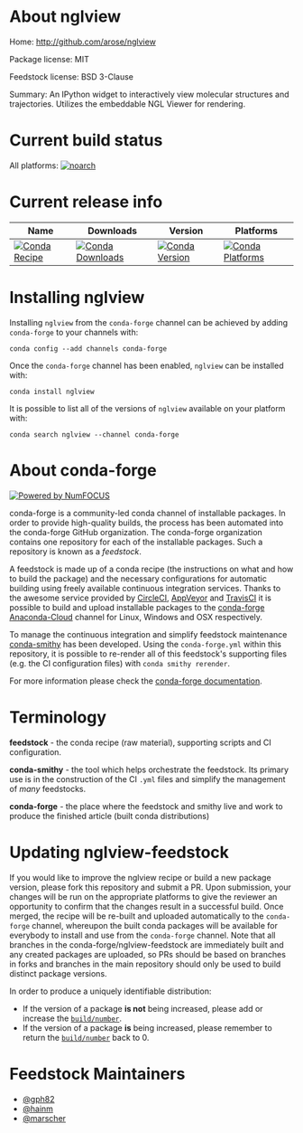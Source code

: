 <!--
# -*- mode: jinja -*-
-->

About nglview
=============

Home: http://github.com/arose/nglview

Package license: MIT

Feedstock license: BSD 3-Clause

Summary: An IPython widget to interactively view molecular structures and trajectories. Utilizes the embeddable NGL Viewer for rendering.



Current build status
====================

All platforms:
[![noarch](https://img.shields.io/circleci/project/github/conda-forge/nglview-feedstock/master.svg?label=noarch)](https://circleci.com/gh/conda-forge/nglview-feedstock)

Current release info
====================

| Name | Downloads | Version | Platforms |
| --- | --- | --- | --- |
| [![Conda Recipe](https://img.shields.io/badge/recipe-nglview-green.svg)](https://anaconda.org/conda-forge/nglview) | [![Conda Downloads](https://img.shields.io/conda/dn/conda-forge/nglview.svg)](https://anaconda.org/conda-forge/nglview) | [![Conda Version](https://img.shields.io/conda/vn/conda-forge/nglview.svg)](https://anaconda.org/conda-forge/nglview) | [![Conda Platforms](https://img.shields.io/conda/pn/conda-forge/nglview.svg)](https://anaconda.org/conda-forge/nglview) |

Installing nglview
==================

Installing `nglview` from the `conda-forge` channel can be achieved by adding `conda-forge` to your channels with:

```
conda config --add channels conda-forge
```

Once the `conda-forge` channel has been enabled, `nglview` can be installed with:

```
conda install nglview
```

It is possible to list all of the versions of `nglview` available on your platform with:

```
conda search nglview --channel conda-forge
```


About conda-forge
=================

[![Powered by NumFOCUS](https://img.shields.io/badge/powered%20by-NumFOCUS-orange.svg?style=flat&colorA=E1523D&colorB=007D8A)](http://numfocus.org)

conda-forge is a community-led conda channel of installable packages.
In order to provide high-quality builds, the process has been automated into the
conda-forge GitHub organization. The conda-forge organization contains one repository
for each of the installable packages. Such a repository is known as a *feedstock*.

A feedstock is made up of a conda recipe (the instructions on what and how to build
the package) and the necessary configurations for automatic building using freely
available continuous integration services. Thanks to the awesome service provided by
[CircleCI](https://circleci.com/), [AppVeyor](https://www.appveyor.com/)
and [TravisCI](https://travis-ci.org/) it is possible to build and upload installable
packages to the [conda-forge](https://anaconda.org/conda-forge)
[Anaconda-Cloud](https://anaconda.org/) channel for Linux, Windows and OSX respectively.

To manage the continuous integration and simplify feedstock maintenance
[conda-smithy](https://github.com/conda-forge/conda-smithy) has been developed.
Using the ``conda-forge.yml`` within this repository, it is possible to re-render all of
this feedstock's supporting files (e.g. the CI configuration files) with ``conda smithy rerender``.

For more information please check the [conda-forge documentation](https://conda-forge.org/docs/).

Terminology
===========

**feedstock** - the conda recipe (raw material), supporting scripts and CI configuration.

**conda-smithy** - the tool which helps orchestrate the feedstock.
                   Its primary use is in the construction of the CI ``.yml`` files
                   and simplify the management of *many* feedstocks.

**conda-forge** - the place where the feedstock and smithy live and work to
                  produce the finished article (built conda distributions)


Updating nglview-feedstock
==========================

If you would like to improve the nglview recipe or build a new
package version, please fork this repository and submit a PR. Upon submission,
your changes will be run on the appropriate platforms to give the reviewer an
opportunity to confirm that the changes result in a successful build. Once
merged, the recipe will be re-built and uploaded automatically to the
`conda-forge` channel, whereupon the built conda packages will be available for
everybody to install and use from the `conda-forge` channel.
Note that all branches in the conda-forge/nglview-feedstock are
immediately built and any created packages are uploaded, so PRs should be based
on branches in forks and branches in the main repository should only be used to
build distinct package versions.

In order to produce a uniquely identifiable distribution:
 * If the version of a package **is not** being increased, please add or increase
   the [``build/number``](https://conda.io/docs/user-guide/tasks/build-packages/define-metadata.html#build-number-and-string).
 * If the version of a package **is** being increased, please remember to return
   the [``build/number``](https://conda.io/docs/user-guide/tasks/build-packages/define-metadata.html#build-number-and-string)
   back to 0.

Feedstock Maintainers
=====================

* [@gph82](https://github.com/gph82/)
* [@hainm](https://github.com/hainm/)
* [@marscher](https://github.com/marscher/)

